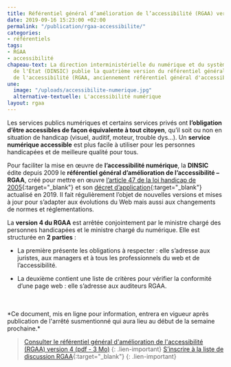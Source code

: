 ```yaml
---
title: Référentiel général d’amélioration de l’accessibilité (RGAA) version 4
date: 2019-09-16 15:23:00 +02:00
permalink: "/publication/rgaa-accessibilite/"
categories:
- référentiels
tags:
- RGAA
- accessibilité
chapeau-text: La direction interministérielle du numérique et du système d'information
  de l'État (DINSIC) publie la quatrième version du référentiel général d'amélioration
  de l'accessibilité (RGAA, anciennement référentiel général d'accessibilité des administrations).
une:
  image: "/uploads/accessibilite-numerique.jpg"
  alternative-textuelle: L'accessibilité numérique
layout: rgaa
---
```


  <!-- alternative-textuelle: "L'accessibilité numérique" -->

Les services publics numériques et certains services privés ont **l’obligation d’être accessibles de façon équivalente à tout citoyen**, qu’il soit ou non en situation de handicap (visuel, auditif, moteur, trouble dys…). Un **service numérique accessible** est plus facile à utiliser pour les personnes handicapées et de meilleure qualité pour tous. <br>

Pour faciliter la mise en œuvre de **l’accessibilité numérique**, la **DINSIC** édite depuis 2009 le **référentiel général d’amélioration de l’accessibilité – RGAA**, créé  pour mettre en œuvre [l’article 47 de la loi handicap de 2005](https://www.legifrance.gouv.fr/affichTexteArticle.do?idArticle=LEGIARTI000037388867&cidTexte=LEGITEXT000006051257){:target="_blank"} et son [décret d’application](https://www.legifrance.gouv.fr/affichTexte.do?cidTexte=JORFTEXT000038811937){:target="_blank"} actualisé en 2019. Il fait régulièrement l’objet de nouvelles versions et mises à jour pour s’adapter aux évolutions du Web mais aussi aux changements de normes et réglementations.

La **version 4 du RGAA** est arrêtée conjointement par le ministre chargé des personnes handicapées et le ministre chargé du numérique. Elle est structurée en **2 parties** :

* La première présente les obligations à respecter : elle s’adresse aux juristes, aux managers et à tous les professionnels du web et de l’accessibilité.

* La deuxième contient une liste de critères pour vérifier la conformité d’une page web : elle s’adresse aux auditeurs RGAA.
<br>
<br>
*Ce document, mis en ligne pour information, entrera en vigueur après publication de l'arrêté susmentionné qui aura lieu au début de la semaine prochaine.* 

> [Consulter le référentiel général d'amélioration de l'accessibilité (RGAA) version 4 (pdf - 3 Mo)](/uploads/RGAA-v4-5cde97.pdf)
{: .lien-important}
> [S’inscrire à la liste de discussion RGAA](https://framalistes.org/sympa/subscribe/rgaa){:target="_blank"}
{: .lien-important}
